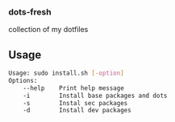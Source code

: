 ### dots-fresh
collection of my dotfiles
## Usage
```bash
Usage: sudo install.sh [-option]
Options:
    --help    Print help message
    -i        Install base packages and dots
    -s        Instal sec packages
    -d        Install dev packages
```
